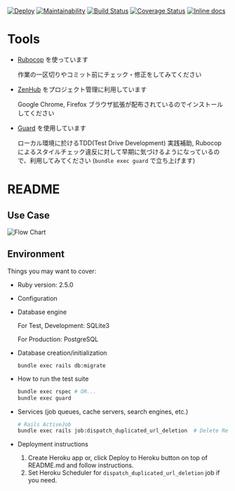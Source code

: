 [![Deploy](https://www.herokucdn.com/deploy/button.svg)](https://heroku.com/deploy)
[![Maintainability](https://api.codeclimate.com/v1/badges/c875e377c9de27da5699/maintainability)](https://codeclimate.com/github/gouf/url_mind/maintainability)
[![Build Status](https://travis-ci.org/gouf/url_mind.svg?branch=develop)](https://travis-ci.org/gouf/url_mind)
[![Coverage Status](https://coveralls.io/repos/github/gouf/url_mind/badge.svg)](https://coveralls.io/github/gouf/url_mind)
[![Inline docs](http://inch-ci.org/github/gouf/url_mind.svg?branch=develop)](http://inch-ci.org/github/gouf/url_mind)

# Tools

* [Rubocop](https://github.com/bbatsov/rubocop) を使っています

  作業の一区切りやコミット前にチェック・修正をしてみてください

* [ZenHub](https://www.zenhub.com/) をプロジェクト管理に利用しています

  Google Chrome, Firefox ブラウザ拡張が配布されているのでインストールしてください

* [Guard](https://github.com/guard/guard) を使用しています

  ローカル環境に於けるTDD(Test Drive Development) 実践補助, Rubocop によるスタイルチェック違反に対して早期に気づけるようになっているので、利用してみてください (`bundle exec guard` で立ち上げます)

# README

## Use Case

![Flow Chart](https://i.gyazo.com/c00f451eaf66ba9e66aa1ae2209e4c75.png)

## Environment

Things you may want to cover:

* Ruby version: 2.5.0

* Configuration

* Database engine

  For Test, Development: SQLite3

  For Production: PostgreSQL

* Database creation/initialization

  ```
  bundle exec rails db:migrate
  ```

* How to run the test suite

  ```sh
  bundle exec rspec # OR...
  bundle exec guard
  ```
* Services (job queues, cache servers, search engines, etc.)

  ```sh
  # Rails ActiveJob
  bundle exec rails job:dispatch_duplicated_url_deletion  # Delete ReadLater record that duplicate URL
  ```
* Deployment instructions

  1. Create Heroku app or, click Deploy to Heroku button on top of README.md and follow instructions.
  2. Set Heroku Scheduler for `dispatch_duplicated_url_deletion` job if you need.

